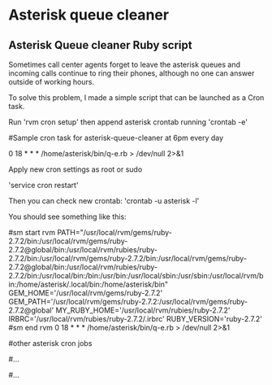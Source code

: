 # Asterisk queue cleaner
## Asterisk Queue cleaner Ruby script

Sometimes call center agents forget to leave the asterisk queues and incoming calls continue to ring their phones, although no one can answer outside of working hours.

To solve this problem, I made a simple script that can be launched as a Cron task.

Run 'rvm cron setup' then append asterisk crontab running 'crontab -e'

#Sample cron task for asterisk-queue-cleaner at 6pm every day

0 18 * * * /home/asterisk/bin/q-e.rb > /dev/null 2>&1

Apply new cron settings as root or sudo

'service cron restart'

Then you can check new crontab:
'crontab -u asterisk -l'

You should see something like this:

#sm start rvm
PATH="/usr/local/rvm/gems/ruby-2.7.2/bin:/usr/local/rvm/gems/ruby-2.7.2@global/bin:/usr/local/rvm/rubies/ruby-2.7.2/bin:/usr/local/rvm/gems/ruby-2.7.2/bin:/usr/local/rvm/gems/ruby-2.7.2@global/bin:/usr/local/rvm/rubies/ruby-2.7.2/bin:/usr/local/bin:/bin:/usr/bin:/usr/local/sbin:/usr/sbin:/usr/local/rvm/bin:/home/asterisk/.local/bin:/home/asterisk/bin"
GEM_HOME='/usr/local/rvm/gems/ruby-2.7.2'
GEM_PATH='/usr/local/rvm/gems/ruby-2.7.2:/usr/local/rvm/gems/ruby-2.7.2@global'
MY_RUBY_HOME='/usr/local/rvm/rubies/ruby-2.7.2'
IRBRC='/usr/local/rvm/rubies/ruby-2.7.2/.irbrc'
RUBY_VERSION='ruby-2.7.2'
#sm end rvm
0 18 * * * /home/asterisk/bin/q-e.rb > /dev/null 2>&1

#other asterisk cron jobs

#...

#...
